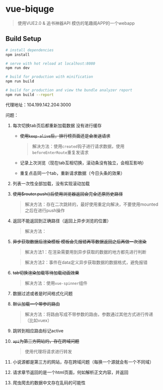 # vue-biquge

> 使用VUE2.0 & 追书神器API 模仿的笔趣阁APP的一个webapp

## Build Setup

``` bash
# install dependencies
npm install

# serve with hot reload at localhost:8080
npm run dev

# build for production with minification
npm run build

# build for production and view the bundle analyzer report
npm run build --report

```

代理地址：104.199.142.204:3000

问题：

1. 每次切换tab页后都重新加载数据 没有进行缓存
    - ~~使用`keep-alive`后，排行榜页面还是会发送请求~~

        > 解决方法：使用`created`钩子进行请求数据，使用`beforeEnterRoute`重复发请求
    
    - 记录上次浏览（现在tab互相切换，滚动条没有独立，会相互影响）

    - 重复点击同一个tab，重新请求数据（今日头条的效果）
3. 列表一次性全部加载，没有实现滚动加载
4. ~~使用$router.push()后使用浏览器返回会完全还原历史路径~~
    > 解决方法：存在二次跳转的，最好使用重定向解决，不要使用mounted之后在进行push操作
5. 返回不能返回到正确路径（返回上异步浏览的位置）
    > 解决方法：
6. ~~异步获取数据后渲染模板 模板会先报错再等数据返回之后再做一次渲染~~
    > 解决方法1：在渲染需要用到异步获取的数据的地方都先进行判断

    > 解决方法2：事件在data定义异步获取数据的数据格式，避免报错
6. ~~tab切换渲染加载等待加载动画效果~~
    > 解决方法：使用`vue-spinner`组件
7. 数据过滤或者是时间格式化问题
8. ~~默认加载一个带参的路由~~
    > 解决方法：将路由写成不带参数的路由，参数通过其他方式进行传递（比如vuex）
9. 跳转到相应路由标记active
10. ~~`api`为第三方网站的，存在跨域问题~~
    > 使用代理将请求进行转发
11. 小说源都是第三方的网站，存在跨域问题（每换一个源就会有一个不同域）
12. 请求章节返回的是一个html页面，何如解析正文内容，并返回
13. 爬虫爬去的数据中文存在乱码的可能性

